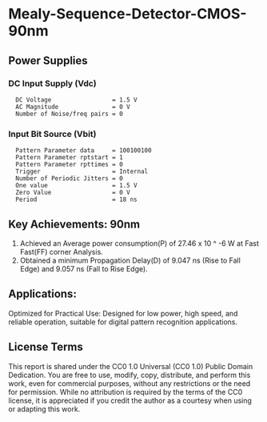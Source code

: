 # Mealy-Sequence-Detector-CMOS-90nm

## Power Supplies
  ### DC Input Supply (Vdc)
      DC Voltage                 = 1.5 V
      AC Magnitude               = 0 V
      Number of Noise/freq pairs = 0
  ### Input Bit Source (Vbit)
      Pattern Parameter data     = 100100100
      Pattern Parameter rptstart = 1
      Pattern Parameter rpttimes = 0
      Trigger                    = Internal
      Number of Periodic Jitters = 0
      One value                  = 1.5 V
      Zero Value                 = 0 V
      Period                     = 18 ns
      
## Key Achievements: 90nm 
1. Achieved an Average power consumption(P) of 27.46 x 10 ^ -6 W at Fast Fast(FF) corner Analysis.
2. Obtained a minimum Propagation Delay(D) of 9.047 ns (Rise to Fall Edge) and 9.057 ns (Fall to Rise Edge).

## Applications:
Optimized for Practical Use: Designed for low power, high speed, and reliable operation, suitable for digital pattern recognition applications.

## **License Terms**
This report is shared under the CC0 1.0 Universal (CC0 1.0) Public Domain Dedication. You are free to use, modify, copy, distribute, and perform this work, even for commercial purposes, without any restrictions or the need for permission. While no attribution is required by the terms of the CC0 license, it is appreciated if you credit the author as a courtesy when using or adapting this work.
